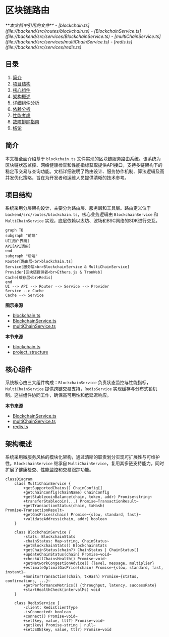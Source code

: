 
# 区块链路由

<cite>
**本文档中引用的文件**  
- [blockchain.ts](file://backend/src/routes/blockchain.ts)
- [BlockchainService.ts](file://backend/src/services/BlockchainService.ts)
- [multiChainService.ts](file://backend/src/services/multiChainService.ts)
- [redis.ts](file://backend/src/services/redis.ts)
</cite>

## 目录
1. [简介](#简介)
2. [项目结构](#项目结构)
3. [核心组件](#核心组件)
4. [架构概述](#架构概述)
5. [详细组件分析](#详细组件分析)
6. [依赖分析](#依赖分析)
7. [性能考虑](#性能考虑)
8. [故障排除指南](#故障排除指南)
9. [结论](#结论)

## 简介
本文档全面介绍基于 `blockchain.ts` 文件实现的区块链服务路由系统。该系统为区块链状态监控、网络健康检查和性能指标获取提供API接口，支持多链架构下的稳定币交易与查询功能。文档详细说明了路由设计、服务协作机制、算法逻辑及高并发优化策略，旨在为开发者和运维人员提供清晰的技术参考。

## 项目结构
系统采用分层架构设计，主要分为路由层、服务层和工具层。路由定义位于 `backend/src/routes/blockchain.ts`，核心业务逻辑由 `BlockchainService` 和 `MultiChainService` 实现，底层依赖以太坊、波场和BSC网络的SDK进行交互。

```mermaid
graph TB
subgraph "前端"
UI[用户界面]
API[API调用]
end
subgraph "后端"
Router[路由层<br>blockchain.ts]
Service[服务层<br>BlockchainService & MultiChainService]
Provider[区块链提供者<br>Ethers.js & TronWeb]
Cache[缓存层<br>Redis]
end
UI --> API --> Router --> Service --> Provider
Service --> Cache
Cache --> Service
```

**图示来源**  
- [blockchain.ts](file://backend/src/routes/blockchain.ts#L1-L293)
- [BlockchainService.ts](file://backend/src/services/BlockchainService.ts#L1-L307)
- [multiChainService.ts](file://backend/src/services/multiChainService.ts#L1-L508)

**本节来源**  
- [blockchain.ts](file://backend/src/routes/blockchain.ts#L1-L293)
- [project_structure](file://)

## 核心组件
系统核心由三大组件构成：`BlockchainService` 负责状态监控与性能指标，`MultiChainService` 提供跨链交易支持，`RedisService` 实现缓存与分布式锁机制。这些组件协同工作，确保高可用性和低延迟响应。

**本节来源**  
- [BlockchainService.ts](file://backend/src/services/BlockchainService.ts#L1-L307)
- [multiChainService.ts](file://backend/src/services/multiChainService.ts#L1-L508)
- [redis.ts](file://backend/src/services/redis.ts#L1-L337)

## 架构概述
系统采用微服务风格的模块化架构，通过清晰的职责划分实现可扩展性与可维护性。`BlockchainService` 继承自 `MultiChainService`，复用其多链支持能力，同时扩展了健康检查、性能监控和交易跟踪功能。

```mermaid
classDiagram
    class MultiChainService {
        +getSupportedChains() ChainConfig[]
        +getChainConfig(chainName) ChainConfig
        +getStablecoinBalance(chain, token, addr) Promise~string~
        +transferStablecoin(...) Promise~TransactionResult~
        +getTransactionStatus(chain, txHash) Promise~TransactionResult~
        +getGasPrices(chain) Promise~{slow, standard, fast}~
        +validateAddress(chain, addr) boolean
    }

    class BlockchainService {
        -stats: BlockchainStats
        -chainStatus: Map~string, ChainStatus~
        +getBlockchainStats() BlockchainStats
        +getChainStatus(chain?) ChainStatus | ChainStatus[]
        +updateChainStatus(chain) Promise~void~
        +checkAllChainsHealth() Promise~void~
        +getNetworkCongestionAdvice() {level, message, multiplier}
        +estimateOptimalGasPrice(chain) Promise~{slow, standard, fast, instant}~
        +monitorTransaction(chain, txHash) Promise~{status, confirmations, ...}~
        +getPerformanceMetrics() {throughput, latency, successRate}
        +startHealthCheck(intervalMs) void
    }

    class RedisService {
        -client: RedisClientType
        -isConnected: boolean
        +connect() Promise~void~
        +set(key, value, ttl?) Promise~void~
        +get(key) Promise~string | null~
        +setJSON(key, value, ttl?) Promise~void